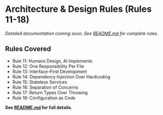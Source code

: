 # Architecture & Design Rules (Rules 11-18)

*Detailed documentation coming soon. See [README.md](../README.md) for complete rules.*

## Rules Covered

- Rule 11: Humans Design, AI Implements
- Rule 12: One Responsibility Per File
- Rule 13: Interface-First Development
- Rule 14: Dependency Injection Over Hardcoding
- Rule 15: Stateless Services
- Rule 16: Separation of Concerns
- Rule 17: Return Types Over Throwing
- Rule 18: Configuration as Code

**See [README.md](../README.md#architecture--design-rules) for full details.**
